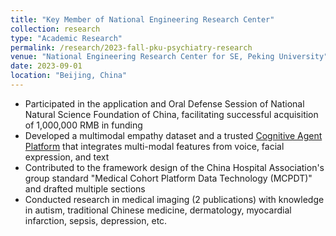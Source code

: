 ```yaml
---
title: "Key Member of National Engineering Research Center"
collection: research
type: "Academic Research"
permalink: /research/2023-fall-pku-psychiatry-research
venue: "National Engineering Research Center for SE, Peking University"
date: 2023-09-01
location: "Beijing, China"
---
```


- Participated in the application and Oral Defense Session of National Natural Science Foundation of China, facilitating successful acquisition of 1,000,000 RMB in funding
- Developed a multimodal empathy dataset and a trusted [Cognitive Agent Platform](https://github.com/JOY-SWang/CBTI-Agent) that integrates multi-modal features from voice, facial expression, and text
- Contributed to the framework design of the China Hospital Association's group standard "Medical Cohort Platform Data Technology (MCPDT)" and drafted multiple sections
- Conducted research in medical imaging (2 publications) with knowledge in autism, traditional Chinese medicine, dermatology, myocardial infarction, sepsis, depression, etc.
